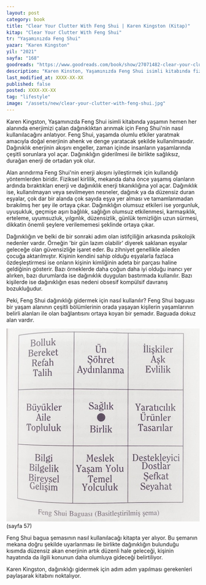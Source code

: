 ```yaml
---
layout: post
category: book
title: "Clear Your Clutter With Feng Shui | Karen Kingston (Kitap)"
kitap: "Clear Your Clutter With Feng Shui"
tr: "Yaşamınızda Feng Shui"
yazar: "Karen Kingston"
yil: "2021"
sayfa: "168"
goodreads: "https://www.goodreads.com/book/show/27071482-clear-your-clutter-with-feng-shui"
description: "Karen Kinston, Yaşamınızda Feng Shui isimli kitabında fiziksel, zihinsel ve ruhsal dağınıklıktan kurtulmanın yollarını anlatıyor."
last_modified_at: XXXX-XX-XX
published: false
posted: XXXX-XX-XX
tag: "lifestyle"
image: "/assets/new/clear-your-clutter-with-feng-shui.jpg"
---
```


Karen Kingston, Yaşamınızda Feng Shui isimli kitabında yaşamın hemen her alanında enerjimizi çalan dağınıklıktan arınmak için Feng Shui'nin nasıl kullanılacağını anlatıyor. Feng Shui, yaşamda olumlu etkiler yaratmak amacıyla doğal enerjinin ahenk ve denge yaratacak şekilde kullanılmasıdır. Dağınıklık enerjinin akışını engeller, zaman içinde insanların yaşamlarında çeşitli sorunlara yol açar. Dağınıklığın giderilmesi ile birlikte sağlıksız, durağan enerji de ortadan yok olur. 

Alan arındırma Feng Shui'nin enerji akışını iyileştirmek için kullandığı yöntemlerden biridir. Fiziksel kirlilik, mekanda daha önce yaşamış olanların ardında bıraktıkları enerji ve dağınıklık enerji tıkanıklığına yol açar. Dağınıklık ise, kullanılmayan veya sevilmeyen nesneler, dağınık ya da düzensiz duran eşyalar, çok dar bir alanda çok sayıda eşya yer alması ve tamamlanmadan bırakılmış her şey ile ortaya çıkar. Dağınıklığın olumsuz etkileri ise yorgunluk, uyuşukluk, geçmişe aşırı bağlılık, sağlığın olumsuz etkilenmesi, karmaşıklık, erteleme, uyumsuzluk, yılgınlık, düzensizlik, günlük temizliğin uzun sürmesi, dikkatin önemli şeylere verilememesi şeklinde ortaya çıkar. 

Dağınıklığın ve belki de bir sonraki adım olan istifçiliğin arkasında psikolojik nedenler vardır. Örneğin 'bir gün lazım olabilir' diyerek saklanan eşyalar geleceğe olan güvensizliğe işaret eder. Bu zihniyet genellikle aileden çocuğa aktarılmıştır. Kişinin kendini sahip olduğu eşyalarla fazlaca özdeşleştirmesi ise onların kişinin kimliğinin adeta bir parçası haline geldiğinin gösterir. Bazı örneklerde daha çoğun daha iyi olduğu inancı yer alırken, bazı durumlarda ise dağınıklık duyguları bastırmada kullanılır. Bazı kişilerde ise dağınıklığın esas nedeni obsesif kompülsif davranış bozukluğudur. 

Peki, Feng Shui dağınıklığı gidermek için nasıl kullanılır? Feng Shui baguası bir yaşam alanının çeşitli bölümlerinin orada yaşayan kişilerin yaşamlarının belirli alanları ile olan bağlantısını ortaya koyan bir şemadır. Baguada dokuz alan vardır.

![feng shui baguası - sayfa 57](/assets/graph/the-feng-shui-bagua-clear-your-clutter-with-feng-shui.jpg) 
(sayfa 57)

Feng Shui bagua şemasının nasıl kullanılacağı kitapta yer alıyor. Bu şemanın mekana doğru şekilde uyarlanması ile birlikte dağınıklığın bulunduğu kısımda düzensiz akan enerjinin artık düzenli hale geleceği, kişinin hayatında da ilgili konunun daha olumluya gideceği belirtiliyor.

Karen Kingston, dağınıklığı gidermek için adım adım yapılması gerekenleri paylaşarak kitabını noktalıyor. 

